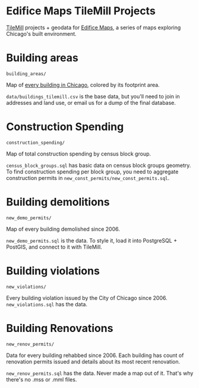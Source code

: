 Edifice Maps TileMill Projects
===================

[TileMill](http://mapbox.com/tilemill/) projects + geodata for [Edifice Maps](https://github.com/open-city/edifice-maps), a series of maps exploring Chicago's built environment.


# Building areas

`building_areas/`

Map of [every building in Chicago](edifice.opencityapps.org), colored by its footprint area. 

`data/buildings_tilemill.csv` is the base data, but you'll need to join in addresses and land use, or email us for a dump of the final database.


# Construction Spending

`construction_spending/`

Map of total construction spending by census block group.

`census_block_groups.sql` has basic data on census block groups geometry. To find construction spending per block group, you need to aggregate construction permits in `new_const_permits/new_const_permits.sql`.


# Building demolitions

`new_demo_permits/`

Map of every building demolished since 2006. 

`new_demo_permits.sql` is the data. To style it, load it into PostgreSQL + PostGIS, and connect to it with TileMill.


# Building violations

`new_violations/`

Every building violation issued by the City of Chicago since 2006. `new_violations.sql` has the data.


# Building Renovations

`new_renov_permits/`

Data for every building rehabbed since 2006. Each building has count of renovation permits issued and details about its most recent renovation.

`new_renov_permits.sql` has the data. Never made a map out of it. That's why there's no .mss or .mml files.